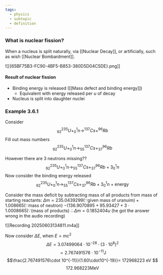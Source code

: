 ```yaml
---
tags:
  - physics
  - subtopic
  - definition
---
```

### What is nuclear fission?
When a nucleus is split naturally, via [[Nuclear Decay]], or artificially, such as wish [[Nuclear Bombardment]].

![[{65BF75B3-FC90-4BF5-B853-380D5D04C5DE}.png]]

#### Result of nuclear fission
-  Binding energy is released ([[Mass defect and binding energy]])
	- Equivalent with energy released per $u$ of decay
- Nucleus is split into daughter nuclei


### Example 3.6.1

Consider $$^{235} _{92}U + ^1 _0 n \rightarrow ^{137}Cs + ^{96}Rb$$Fill out mass numbers 
$$^{235} _{92}U + ^1 _0 n \rightarrow ^{137} _{55}Cs + ^{96} _{37}Rb$$

However there are 3 neutrons missing??
$$^{235} _{92}U + ^1 _0 n \rightarrow ^{137} _{55}Cs + ^{96} _{37}Rb+3^1 _0 n$$
Now consider the binding energy released
$$^{235} _{92}U + ^1 _0 n \rightarrow ^{137} _{55}Cs + ^{96} _{37}Rb+3^1 _0 n + \textrm{energy}$$

Consider the mass deficit by subtracting mass of all products from mass of starting reactants: $\Delta {m}=235.0439299 (\because \textrm{given mass of uranuim}) + 1.008665 (\because \textrm{mass of neutron})$
$-(136.9070895 + 95.93427+3\cdot1.0008665) \because(\textrm{mass of products})$
$\therefore \Delta m = 0.1852404u$ (he got the answer wrong in the audio recording)

![[Recording 20250603134811.m4a]]
 
Now consider $\Delta E$, when $E=mc^2$
$$\Delta E = 3.07499064 \cdot 10^{-28} \cdot(3\cdot10^{8})^2$$
$$=2.767491576\cdot 10^{-11}\textrm{J}$$
$$\frac{2.767491576\cdot 10^{-11}}{1.60\cdot10^{-19}}= 172968223 eV $$
$$172.968223\textrm{MeV}$$








